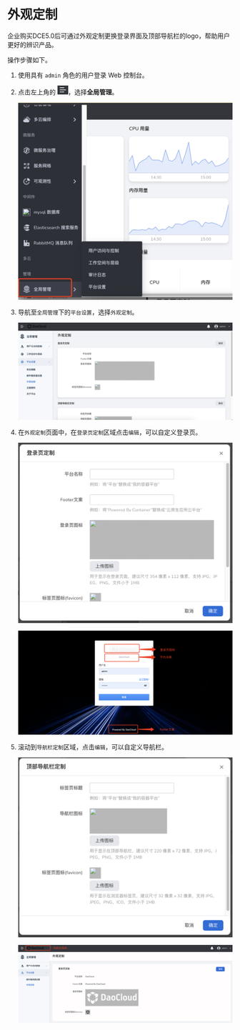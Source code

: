 # 外观定制

企业购买DCE5.0后可通过外观定制更换登录界面及顶部导航栏的logo，帮助用户更好的辨识产品。

操作步骤如下。

1. 使用具有 `admin` 角色的用户登录 Web 控制台。
2. 点击左上角的 <img src="../../images/visual01.png" alt="icon" style="zoom:40%;" />，选择**全局管理**。

    <img src="../../images/visual07.png" alt="login" style="zoom:50%;" />

3. 导航至`全局管理`下的`平台设置`，选择`外观定制`。

    ![login](../../images/visual04.png)

4. 在`外观定制`页面中，在`登录页定制`区域点击`编辑`，可以自定义登录页。

    <img src="../../images/visual05.png" alt="login" style="zoom:50%;" />

    ![login](../../images/visual02.png)

5. 滚动到`导航栏定制`区域，点击`编辑`，可以自定义导航栏。

    <img src="../../images/visual06.png" alt="login" style="zoom:50%;" />

    ![login](../../images/visual03.png)
